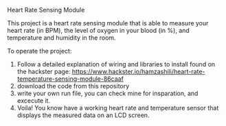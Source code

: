 Heart Rate Sensing Module

This project is a heart rate sensing module that is able to measure your heart rate (in BPM), the level of oxygen in your blood (in %), and temperature and humidity in the room. 

To operate the project:
1. Follow a detailed explanation of wiring and libraries to install found on the hackster page: https://www.hackster.io/hamzashili/heart-rate-temperature-sensing-module-86caaf
2. download the code from this repository 
3. write your own run file, you can check mine for insparation, and excecute it.
4. Voila! You know have a working heart rate and temperature sensor that displays the measured data on an LCD screen.
